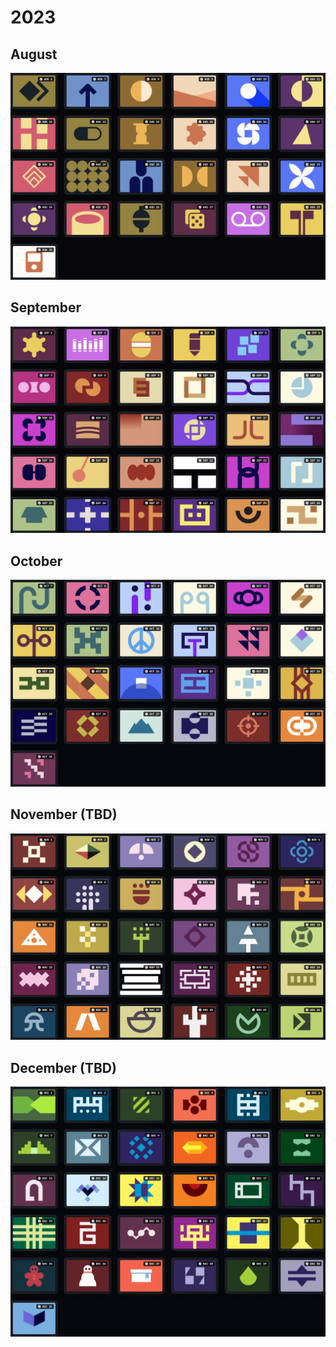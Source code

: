 # 2023

## August

[![Aug 2023](../../assets/daily-targets/2023/aug.png)](./Aug.md)

## September

[![Sep 2023](../../assets/daily-targets/2023/sep.png)](./Sep.md)

## October

[![Oct 2023](../../assets/daily-targets/2023/oct.png)](./Oct.md)

## November (TBD)

[![Nov 2023](../../assets/daily-targets/2023/nov.png)](./Nov.md)

## December (TBD)

[![Dec 2023](../../assets/daily-targets/2023/dec.png)](./Dec.md)
